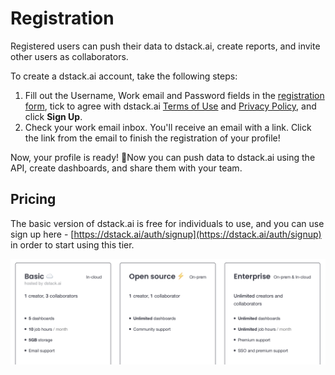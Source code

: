 # Registration

Registered users can push their data to dstack.ai, create reports, and invite other users as collaborators.

To create a dstack.ai account, take the following steps:

1. Fill out the Username, Work email and Password fields in the [registration form](https://dstack.ai/auth/signup), tick to agree with dstack.ai [Terms of Use](https://dstack.ai/terms) and [Privacy Policy](https://dstack.ai/privacy-policy), and click **Sign Up**.
2. Check your work email inbox. You'll receive an email with a link. Click the link from the email to finish the registration of your profile!

Now, your profile is ready! 🚀Now you can push data to dstack.ai using the API, create dashboards, and share them with your team.



## Pricing

The basic version of dstack.ai is free for individuals to use, and you can use sign up here - [https://dstack.ai/auth/signup](https://dstack.ai/auth/signup) in order to start using this tier.

![](../.gitbook/assets/untitled.png)

